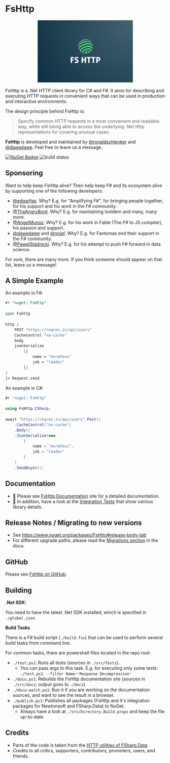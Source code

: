 FsHttp
======

<p align="center">
    <img src='./docs/img/logo_big.png' alt='logo' width='300' />
</p>

FsHttp is a .Net HTTP client library for C# and F#. It aims for describing and executing HTTP requests in convenient ways that can be used in production and interactive environments.

The design principle behind FsHttp is:

> Specify common HTTP requests in a most convenient and readable way, while still being able to access the underlying .Net Http representations for covering unusual cases.

**FsHttp** is developed and maintained by [@ronaldschlenker](https://github.com/ronaldschlenker) and [@dawedawe](https://github.com/dawedawe). Feel free to leave us a message.

[![NuGet Badge](http://img.shields.io/nuget/v/FsHttp.svg?style=flat)](https://www.nuget.org/packages/FsHttp) ![build status](https://github.com/fsprojects/FsHttp/actions/workflows/push-master_pull-request.yml/badge.svg?event=push)


Sponsoring
----------

Want to help keep FsHttp alive? Then help keep F# and its ecosystem alive by supporting one of the following developers:

* [@edgarfgp](https://github.com/sponsors/edgarfgp). Why? E.g. for "Amplifying F#", for bringing people together, for his support and his work in the F# community.
* [@TheAngryByrd](https://github.com/sponsors/TheAngryByrd). Why? E.g. for maintaining Ionidem and many, many more.
* [@AngelMunoz](https://github.com/sponsors/AngelMunoz). Why? E.g. for his work in Fable (The F# to JS compiler), his passion and support.
* [@dawedawe](https://github.com/sponsors/dawedawe) and [@nojaf](https://github.com/sponsors/nojaf). Why? E.g. for Fantomas and their support in the F# community.
* [@PawelStadnicki](https://github.com/sponsors/PawelStadnicki). Why? E.g. for his attempt to push F# forward in data science.

For sure, there are many more. If you think someone should appear on that list, leave us a message!


A Simple Example
----------------

An example in F#:

```fsharp
#r "nuget: FsHttp"

open FsHttp

http {
    POST "https://reqres.in/api/users"
    CacheControl "no-cache"
    body
    jsonSerialize
        {|
            name = "morpheus"
            job = "leader"
        |}
}
|> Request.send
```

An example in C#:

```csharp
#r "nuget: FsHttp"

using FsHttp.CSharp;

await "https://reqres.in/api/users".Post()
    .CacheControl("no-cache")
    .Body()
    .JsonSerialize(new
        {
            name = "morpheus",
            job = "leader"
        }
    )
    .SendAsync();
```


Documentation
-------------

* 📖 Please see [FsHttp Documentation](https://fsprojects.github.io/FsHttp) site for a detailed documentation.
* 🧪 In addition, have a look at the [Integration Tests](https://github.com/fsprojects/FsHttp/tree/master/src/Tests) that show various library details.


Release Notes / Migrating to new versions
---

* See https://www.nuget.org/packages/FsHttp#release-body-tab
* For different upgrade paths, please read the [Migrations section](https://fsprojects.github.io/FsHttp/Migrations.html) in the docu.


GitHub
-------------

Please see [FsHttp on GitHub](https://github.com/fsprojects/FsHttp).


Building
--------

**.Net SDK:**

You need to have the latest .Net SDK installed, which is specified in `./global.json`.

**Build Tasks**

There is a F# build script (`./build.fsx`) that can be used to perform several build tasks from command line.

For common tasks, there are powershell files located in the repo root:

* `./test.ps1`: Runs all tests (sources in `./src/Tests`).
  * You can pass args to this task. E.g. for executing only some tests:
    `./test.ps1 --filter Name~'Response Decompression'`
* `./docu.ps1`: Rebuilds the FsHttp documentation site (sources in `./src/docs`; output goes to `./docs`).
* `./docu-watch.ps1`: Run it if you are working on the documentation sources, and want to see the result in a browser.
* `./publish.ps1`: Publishes all packages (FsHttp and it's integration packages for Newtonsoft and FSharp.Data) to NuGet.
  * Always have a look at `./src/Directory.Build.props` and keep the file up-to-date.


Credits
-------

* Parts of the code is taken from the [HTTP utilities of FSharp.Data](https://fsprojects.github.io/FSharp.Data/library/Http.html).
* Credits to all critics, supporters, contributors, promoters, users, and friends.

